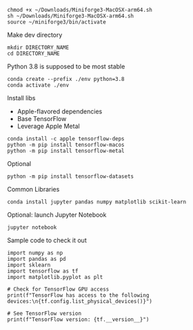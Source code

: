 ```
chmod +x ~/Downloads/Miniforge3-MacOSX-arm64.sh
sh ~/Downloads/Miniforge3-MacOSX-arm64.sh
source ~/miniforge3/bin/activate
```

Make dev directory

```
mkdir DIRECTORY_NAME
cd DIRECTORY_NAME
```

Python 3.8 is supposed to be most stable

```
conda create --prefix ./env python=3.8
conda activate ./env
```

Install libs

- Apple-flavored dependencies
- Base TensorFlow
- Leverage Apple Metal

```
conda install -c apple tensorflow-deps
python -m pip install tensorflow-macos
python -m pip install tensorflow-metal
```

Optional

```
python -m pip install tensorflow-datasets
```

Common Libraries

```
conda install jupyter pandas numpy matplotlib scikit-learn
```

Optional: launch Jupyter Notebook

```
jupyter notebook
```

Sample code to check it out

```
import numpy as np
import pandas as pd
import sklearn
import tensorflow as tf
import matplotlib.pyplot as plt

# Check for TensorFlow GPU access
print(f"TensorFlow has access to the following devices:\n{tf.config.list_physical_devices()}")

# See TensorFlow version
print(f"TensorFlow version: {tf.__version__}")
```
